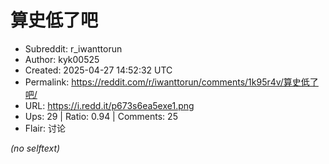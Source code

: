 # 算史低了吧

- Subreddit: r_iwanttorun
- Author: kyk00525
- Created: 2025-04-27 14:52:32 UTC
- Permalink: https://reddit.com/r/iwanttorun/comments/1k95r4v/算史低了吧/
- URL: https://i.redd.it/p673s6ea5exe1.png
- Ups: 29 | Ratio: 0.94 | Comments: 25
- Flair: 讨论

_(no selftext)_
